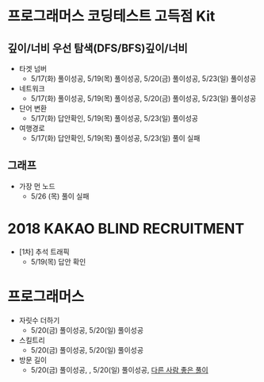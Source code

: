 # 프로그래머스 코딩테스트 고득점 Kit

## 깊이/너비 우선 탐색(DFS/BFS)깊이/너비

- 타겟 넘버
  - 5/17(화) 풀이성공, 5/19(목) 풀이성공, 5/20(금) 풀이성공, 5/23(일) 풀이성공
- 네트워크
  - 5/17(화) 풀이성공, 5/19(목) 풀이성공, 5/20(금) 풀이성공, 5/23(일) 풀이성공
- 단어 변환
  - 5/17(화) 답안확인, 5/19(목) 풀이성공, 5/23(일) 풀이성공
- 여행경로
  - 5/17(화) 답안확인, 5/19(목) 풀이성공, 5/23(일) 풀이 실패

## 그래프

- 가장 먼 노드
  - 5/26 (목) 풀이 실패

# 2018 KAKAO BLIND RECRUITMENT

- [1차] 추석 트래픽
  - 5/19(목) 답안 확인

# 프로그래머스

- 자릿수 더하기
  - 5/20(금) 풀이성공, 5/20(일) 풀이성공
- 스킬트리
  - 5/20(금) 풀이성공, 5/20(일) 풀이성공
- 방문 길이
  - 5/20(금) 풀이성공, , 5/20(일) 풀이성공, [다른 사람 좋은 풀이](https://velog.io/@leeeunbin/%ED%94%84%EB%A1%9C%EA%B7%B8%EB%9E%98%EB%A8%B8%EC%8A%A4-%EB%B0%A9%EB%AC%B8-%EA%B8%B8%EC%9D%B4-JavaScript)
